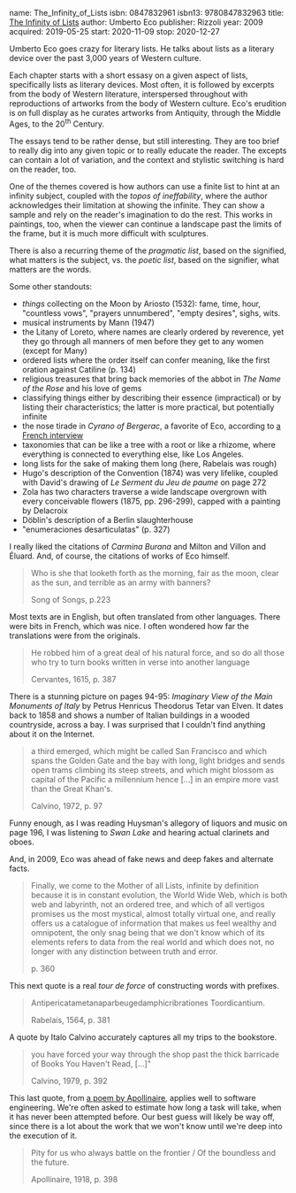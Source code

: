 name: The_Infinity_of_Lists
isbn: 0847832961
isbn13: 9780847832963
title: [The Infinity of Lists](https://www.amazon.com/dp/0847832961)
author: Umberto Eco
publisher: Rizzoli
year: 2009
acquired: 2019-05-25
start: 2020-11-09
stop: 2020-12-27

Umberto Eco goes crazy for literary lists.  He talks about lists as a literary
device over the past 3,000 years of Western culture.

Each chapter starts with a short essasy on a given aspect of lists, specifically
lists as literary devices.  Most often, it is followed by excerpts from the
body of Western literature, interspersed throughout with reproductions of
artworks from the body of Western culture.  Eco's erudition is on full display
as he curates artworks from Antiquity, through the Middle Ages, to the
20<sup>th</sup> Century.

The essays tend to be rather dense, but still interesting.  They are too brief
to really dig into any given topic or to really educate the reader.  The excepts
can contain a lot of variation, and the context and stylistic switching is hard
on the reader, too.

One of the themes covered is how authors can use a finite list to hint at an
infinity subject, coupled with the _topos of ineffability_, where the author
acknowledges their limitation at showing the infinite.  They can show a sample
and rely on the reader's imagination to do the rest.  This works in paintings,
too, when the viewer can continue a landscape past the limits of the frame, but
it is much more difficult with sculptures.

There is also a recurring theme of the _pragmatic list_, based on the signified,
what matters is the subject, vs. the _poetic list_, based on the signifier, what
matters are the words.

Some other standouts:

- _things_ collecting on the Moon by Ariosto (1532): fame, time, hour,
  "countless vows", "prayers unnumbered", "empty desires", sighs, wits.
- musical instruments by Mann (1947)
- the Litany of Loreto, where names are clearly ordered by reverence, yet they
  go through all manners of men before they get to any women (except for Many)
- ordered lists where the order itself can confer meaning, like the first
  oration against Catiline (p. 134)
- religious treasures that bring back memories of the abbot in _The Name of the
  Rose_ and his love of gems
- classifying things either by describing their essence (impractical) or by
  listing their characteristics; the latter is more practical, but potentially
  infinite
- the nose tirade in _Cyrano of Bergerac_, a favorite of Eco, according to
  [a French interview](https://youtu.be/XWgqbUnXsqA?t=523)
- taxonomies that can be like a tree with a root or like a rhizome, where
  everything is connected to everything else, like Los Angeles.
- long lists for the sake of making them long (here, Rabelais was rough)
- Hugo's description of the Convention (1874) was very lifelike, coupled with
  David's drawing of _Le Serment du Jeu de paume_ on page 272
- Zola has two characters traverse a wide landscape overgrown with every
  conceivable flowers (1875, pp. 296-299), capped with a painting by Delacroix
- Döblin's description of a Berlin slaughterhouse
- "enumeraciones desarticulatas" (p. 327)

I really liked the citations of _Carmina Burana_ and Milton and Villon and
Éluard.  And, of course, the citations of works of Eco himself.

> Who is she that looketh forth as the morning, fair as the moon, clear as the
> sun, and terrible as an army with banners?
> <footer>Song of Songs, p.223</footer>

Most texts are in English, but often translated from other languages.  There
were bits in French, which was nice.  I often wondered how far the translations
were from the originals.

> He robbed him of a great deal of his natural force, and so do all those who
> try to turn books written in verse into another language
> <footer>Cervantes, 1615, p. 387</footer>

There is a stunning picture on pages 94-95: _Imaginary View of the Main
Monuments of Italy_ by Petrus Henricus Theodorus Tetar van Elven.  It dates back
to 1858 and shows a number of Italian buildings in a wooded countryside, across
a bay.  I was surprised that I couldn't find anything about it on the Internet.

> a third emerged, which might be called San Francisco and which spans the
> Golden Gate and the bay with long, light bridges and sends open trams climbing
> its steep streets, and which might blossom as capital of the Pacific a
> millennium hence \[...] in an empire more vast than the Great Khan's.
> <footer>Calvino, 1972, p. 97</footer>

Funny enough, as I was reading Huysman's allegory of liquors and music on page
196, I was listening to _Swan Lake_ and hearing actual clarinets and oboes.

And, in 2009, Eco was ahead of fake news and deep fakes and alternate facts.

> Finally, we come to the Mother of all Lists, infinite by definition because it
> is in constant evolution, the World Wide Web, which is both web and labyrinth,
> not an ordered tree, and which of all vertigos promises us the most mystical,
> almost totally virtual one, and really offers us a catalogue of information
> that makes us feel wealthy and omnipotent, the only snag being that we don't
> know which of its elements refers to data from the real world and which does
> not, no longer with any distinction between truth and error.
> <footer>p. 360</footer>

This next quote is a real _tour de force_ of constructing words with prefixes.

> Antipericatametanaparbeugedamphicribrationes Toordicantium.
> <footer>Rabelais, 1564, p. 381</footer>

A quote by Italo Calvino accurately captures all my trips to the bookstore.

> you have forced your way through the shop past the thick barricade of Books
> You Haven't Read, \[...]"
> <footer>Calvino, 1979, p. 392</footer>

This last quote, from
[a poem by Apollinaire](https://allpoetry.com/La-Jolie-Rousse#tr_8508473),
applies well to software engineering.  We're often asked to estimate how long a
task will take, when it has never been attempted before.  Our best guess will
likely be way off, since there is a lot about the work that we won't know until
we're deep into the execution of it.

> Pity for us who always battle on the frontier / Of the boundless and the
> future.
> <footer>Apollinaire, 1918, p. 398</footer>
